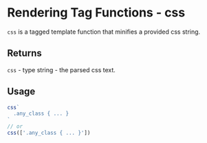 # Rendering Tag Functions - css

`css` is a tagged template function that minifies a provided css string.

## Returns
`css` - type string - the parsed css text.

## Usage
```ts
css`
  .any_class { ... }
`
// or
css(['.any_class { ... }'])
```
